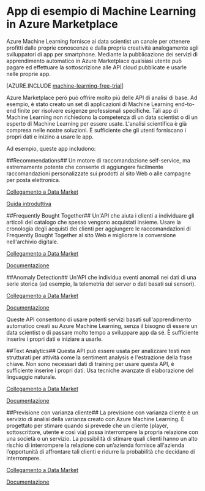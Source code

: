 <properties 
	pageTitle="App di esempio di Machine Learning in Azure Marketplace | Microsoft Azure"
	description="Gli esempi di app di Azure Machine Learning illustrano come pubblicare i servizi di Machine Learning in Azure Marketplace in modo che gli utenti abbonati li usino nelle proprie app."
	services="machine-learning"
	documentationCenter=""
	authors="LuisCabrer"
	manager="paulettm"
	editor="cgronlun"/>

<tags 
	ms.service="machine-learning"
	ms.workload="data-services"
	ms.tgt_pltfrm="na"
	ms.devlang="na"
	ms.topic="article"
	ms.date="09/01/2015"
	ms.author="luisca"/>

# App di esempio di Machine Learning in Azure Marketplace

Azure Machine Learning fornisce ai data scientist un canale per ottenere profitti dalle proprie conoscenze e dalla propria creatività analogamente agli sviluppatori di app per smartphone. Mediante la pubblicazione dei servizi di apprendimento automatico in Azure Marketplace qualsiasi utente può pagare ed effettuare la sottoscrizione alle API cloud pubblicate e usarle nelle proprie app.

[AZURE.INCLUDE [machine-learning-free-trial](../../includes/machine-learning-free-trial.md)]

Azure Marketplace però può offrire molto più delle API di analisi di base. Ad esempio, è stato creato un set di applicazioni di Machine Learning end-to-end finite per risolvere esigenze professionali specifiche. Tali app di Machine Learning non richiedono la competenza di un data scientist o di un esperto di Machine Learning per essere usate. L'analisi scientifica è già compresa nelle nostre soluzioni. È sufficiente che gli utenti forniscano i propri dati e inizino a usare le app.

Ad esempio, queste app includono:

##Recommendations##
 Un motore di raccomandazione self-service, ma estremamente potente che consente di aggiungere facilmente raccomandazioni personalizzate sui prodotti al sito Web o alle campagne per posta elettronica.

[Collegamento a Data Market](http://datamarket.azure.com/dataset/amla/recommendations)

[Guida introduttiva](machine-learning-recommendation-api-quick-start-guide.md)
  
##Frequently Bought Together##
Un'API che aiuta i clienti a individuare gli articoli del catalogo che spesso vengono acquistati insieme. Usare la cronologia degli acquisti dei clienti per aggiungere le raccomandazioni di Frequently Bought Together al sito Web e migliorare la conversione nell'archivio digitale.

[Collegamento a Data Market](https://datamarket.azure.com/dataset/amla/mba)

[Documentazione](machine-learning-apps-frequently-bought-together-api.md)

##Anomaly Detection##
Un'API che individua eventi anomali nei dati di una serie storica (ad esempio, la telemetria del server o dati basati sui sensori).

[Collegamento a Data Market](https://datamarket.azure.com/dataset/aml_labs/anomalydetection)

[Documentazione](machine-learning-apps-anomaly-detection.md)

Queste API consentono di usare potenti servizi basati sull'apprendimento automatico creati su Azure Machine Learning, senza il bisogno di essere un data scientist o di passare molto tempo a sviluppare app da sé. È sufficiente inserire i propri dati e iniziare a usarle.

##Text Analytics##
Questa API può essere usata per analizzare testi non strutturati per attività come la sentiment analysis e l'estrazione della frase chiave. Non sono necessari dati di training per usare questa API, è sufficiente inserire i propri dati. Usa tecniche avanzate di elaborazione del linguaggio naturale.

[Collegamento a Data Market](https://datamarket.azure.com/dataset/aml_labs/anomalydetection)

[Documentazione](machine-learning-apps-text-analytics.md)

 
 ##Previsione con varianza cliente## La previsione con varianza cliente è un servizio di analisi della varianza creato con Azure Machine Learning. È progettato per stimare quando si prevede che un cliente (player, sottoscrittore, utente e così via) possa interrompere la propria relazione con una società o un servizio. La possibilità di stimare quali clienti hanno un alto rischio di interrompere la relazione con un’azienda fornisce all'azienda l’opportunità di affrontare tali clienti e ridurre la probabilità che decidano di interrompere.

[Collegamento a Data Market](https://datamarket.azure.com/dataset/amla/customer-churn-prediction)

[Documentazione](https://churn.cloudapp.net/documentation)

<!---HONumber=September15_HO1-->